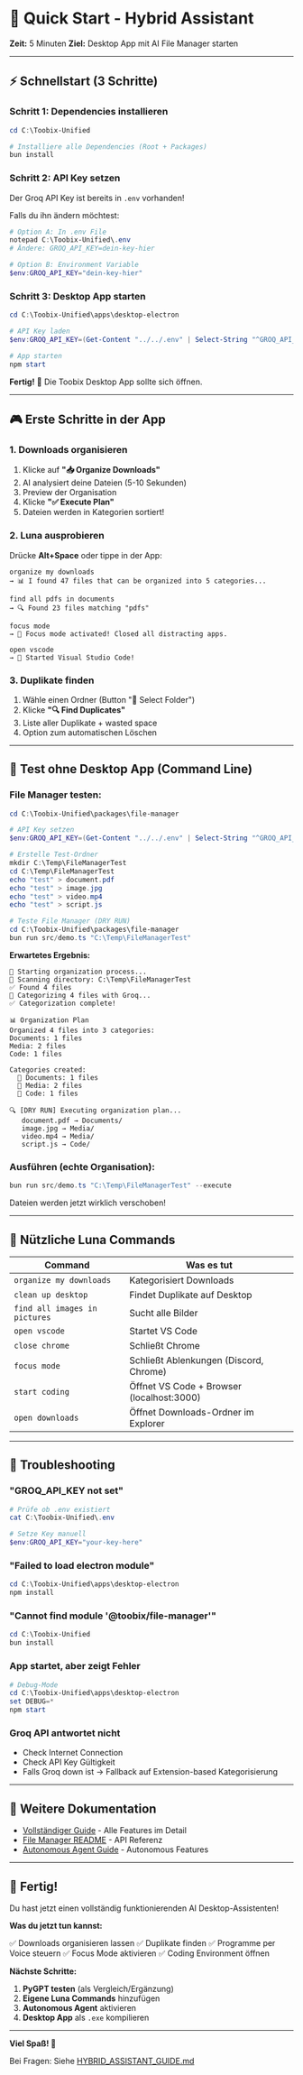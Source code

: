 # 🚀 Quick Start - Hybrid Assistant

**Zeit:** 5 Minuten
**Ziel:** Desktop App mit AI File Manager starten

---

## ⚡ Schnellstart (3 Schritte)

### **Schritt 1: Dependencies installieren**

```powershell
cd C:\Toobix-Unified

# Installiere alle Dependencies (Root + Packages)
bun install
```

### **Schritt 2: API Key setzen**

Der Groq API Key ist bereits in `.env` vorhanden!

Falls du ihn ändern möchtest:
```powershell
# Option A: In .env File
notepad C:\Toobix-Unified\.env
# Ändere: GROQ_API_KEY=dein-key-hier

# Option B: Environment Variable
$env:GROQ_API_KEY="dein-key-hier"
```

### **Schritt 3: Desktop App starten**

```powershell
cd C:\Toobix-Unified\apps\desktop-electron

# API Key laden
$env:GROQ_API_KEY=(Get-Content "../../.env" | Select-String "^GROQ_API_KEY" | ForEach-Object { ($_ -replace 'GROQ_API_KEY=', '').Trim() })

# App starten
npm start
```

**Fertig!** 🎉 Die Toobix Desktop App sollte sich öffnen.

---

## 🎮 Erste Schritte in der App

### **1. Downloads organisieren**

1. Klicke auf **"📥 Organize Downloads"**
2. AI analysiert deine Dateien (5-10 Sekunden)
3. Preview der Organisation
4. Klicke **"✅ Execute Plan"**
5. Dateien werden in Kategorien sortiert!

### **2. Luna ausprobieren**

Drücke **Alt+Space** oder tippe in der App:

```
organize my downloads
→ 📊 I found 47 files that can be organized into 5 categories...

find all pdfs in documents
→ 🔍 Found 23 files matching "pdfs"

focus mode
→ 🧘 Focus mode activated! Closed all distracting apps.

open vscode
→ 🚀 Started Visual Studio Code!
```

### **3. Duplikate finden**

1. Wähle einen Ordner (Button "📁 Select Folder")
2. Klicke **"🔍 Find Duplicates"**
3. Liste aller Duplikate + wasted space
4. Option zum automatischen Löschen

---

## 🧪 Test ohne Desktop App (Command Line)

### **File Manager testen:**

```powershell
cd C:\Toobix-Unified\packages\file-manager

# API Key setzen
$env:GROQ_API_KEY=(Get-Content "../../.env" | Select-String "^GROQ_API_KEY" | ForEach-Object { ($_ -replace 'GROQ_API_KEY=', '').Trim() })

# Erstelle Test-Ordner
mkdir C:\Temp\FileManagerTest
cd C:\Temp\FileManagerTest
echo "test" > document.pdf
echo "test" > image.jpg
echo "test" > video.mp4
echo "test" > script.js

# Teste File Manager (DRY RUN)
cd C:\Toobix-Unified\packages\file-manager
bun run src/demo.ts "C:\Temp\FileManagerTest"
```

**Erwartetes Ergebnis:**
```
🚀 Starting organization process...
📂 Scanning directory: C:\Temp\FileManagerTest
✅ Found 4 files
🧠 Categorizing 4 files with Groq...
✅ Categorization complete!

📊 Organization Plan
Organized 4 files into 3 categories:
Documents: 1 files
Media: 2 files
Code: 1 files

Categories created:
  📁 Documents: 1 files
  📁 Media: 2 files
  📁 Code: 1 files

🔍 [DRY RUN] Executing organization plan...
   document.pdf → Documents/
   image.jpg → Media/
   video.mp4 → Media/
   script.js → Code/
```

### **Ausführen (echte Organisation):**

```powershell
bun run src/demo.ts "C:\Temp\FileManagerTest" --execute
```

Dateien werden jetzt wirklich verschoben!

---

## 🎯 Nützliche Luna Commands

| Command | Was es tut |
|---------|------------|
| `organize my downloads` | Kategorisiert Downloads |
| `clean up desktop` | Findet Duplikate auf Desktop |
| `find all images in pictures` | Sucht alle Bilder |
| `open vscode` | Startet VS Code |
| `close chrome` | Schließt Chrome |
| `focus mode` | Schließt Ablenkungen (Discord, Chrome) |
| `start coding` | Öffnet VS Code + Browser (localhost:3000) |
| `open downloads` | Öffnet Downloads-Ordner im Explorer |

---

## 🔧 Troubleshooting

### **"GROQ_API_KEY not set"**
```powershell
# Prüfe ob .env existiert
cat C:\Toobix-Unified\.env

# Setze Key manuell
$env:GROQ_API_KEY="your-key-here"
```

### **"Failed to load electron module"**
```powershell
cd C:\Toobix-Unified\apps\desktop-electron
npm install
```

### **"Cannot find module '@toobix/file-manager'"**
```powershell
cd C:\Toobix-Unified
bun install
```

### **App startet, aber zeigt Fehler**
```powershell
# Debug-Mode
cd C:\Toobix-Unified\apps\desktop-electron
set DEBUG=*
npm start
```

### **Groq API antwortet nicht**
- Check Internet Connection
- Check API Key Gültigkeit
- Falls Groq down ist → Fallback auf Extension-based Kategorisierung

---

## 📖 Weitere Dokumentation

- [Vollständiger Guide](./HYBRID_ASSISTANT_GUIDE.md) - Alle Features im Detail
- [File Manager README](./packages/file-manager/README.md) - API Referenz
- [Autonomous Agent Guide](./AUTONOMOUS_AGENT_GUIDE.md) - Autonomous Features

---

## 🎉 Fertig!

Du hast jetzt einen vollständig funktionierenden AI Desktop-Assistenten!

**Was du jetzt tun kannst:**

✅ Downloads organisieren lassen
✅ Duplikate finden
✅ Programme per Voice steuern
✅ Focus Mode aktivieren
✅ Coding Environment öffnen

**Nächste Schritte:**

1. **PyGPT testen** (als Vergleich/Ergänzung)
2. **Eigene Luna Commands** hinzufügen
3. **Autonomous Agent** aktivieren
4. **Desktop App** als `.exe` kompilieren

---

**Viel Spaß! 🚀**

Bei Fragen: Siehe [HYBRID_ASSISTANT_GUIDE.md](./HYBRID_ASSISTANT_GUIDE.md)
